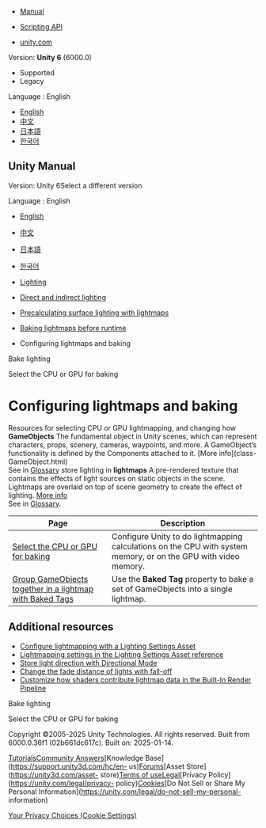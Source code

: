 [](https://docs.unity3d.com)

  * [Manual](../Manual/index.html)
  * [Scripting API](../ScriptReference/index.html)

  * [unity.com](https://unity.com/)

Version: **Unity 6** (6000.0)

  * Supported
  * Legacy

Language : English

  * [English](/Manual/Lightmapping-configure.html)
  * [中文](/cn/current/Manual/Lightmapping-configure.html)
  * [日本語](/ja/current/Manual/Lightmapping-configure.html)
  * [한국어](/kr/current/Manual/Lightmapping-configure.html)

[](https://docs.unity3d.com)

## Unity Manual

Version: Unity 6Select a different version

Language : English

  * [English](/Manual/Lightmapping-configure.html)
  * [中文](/cn/current/Manual/Lightmapping-configure.html)
  * [日本語](/ja/current/Manual/Lightmapping-configure.html)
  * [한국어](/kr/current/Manual/Lightmapping-configure.html)

  * [Lighting](LightingOverview.html)
  * [Direct and indirect lighting](direct-and-indirect-lighting.html)
  * [Precalculating surface lighting with lightmaps](Lightmapping-landing.html)
  * [Baking lightmaps before runtime](Lightmapping-baking-before-runtime.html)
  * Configuring lightmaps and baking

[](Lightmapping-bake.html)

Bake lighting

[](progressive-lightmapper.html)

Select the CPU or GPU for baking

# Configuring lightmaps and baking

Resources for selecting CPU or GPU lightmapping, and changing how
**GameObjects** The fundamental object in Unity scenes, which can represent
characters, props, scenery, cameras, waypoints, and more. A GameObject’s
functionality is defined by the Components attached to it. [More info](class-
GameObject.html)  
See in [Glossary](Glossary.html#GameObject) store lighting in **lightmaps** A
pre-rendered texture that contains the effects of light sources on static
objects in the scene. Lightmaps are overlaid on top of scene geometry to
create the effect of lighting. [More info](Lightmapping.html)  
See in [Glossary](Glossary.html#Lightmap).

**Page** | **Description**  
---|---  
[Select the CPU or GPU for baking](progressive-lightmapper.html) | Configure Unity to do lightmapping calculations on the CPU with system memory, or on the GPU with video memory.  
[Group GameObjects together in a lightmap with Baked Tags](Lightmapping-baked-tags.html) | Use the **Baked Tag** property to bake a set of GameObjects into a single lightmap.  
  
## Additional resources

  * [Configure lightmapping with a Lighting Settings Asset](global-illumination-configure.html)
  * [Lightmapping settings in the Lighting Settings Asset reference](Lightmaps-reference.html)
  * [Store light direction with Directional Mode](LightmappingDirectional.html)
  * [Change the fade distance of lights with fall-off](ProgressiveLightmapper-CustomFallOff.html)
  * [Customize how shaders contribute lightmap data in the Built-In Render Pipeline](MetaPass.html)

[](Lightmapping-bake.html)

Bake lighting

[](progressive-lightmapper.html)

Select the CPU or GPU for baking

Copyright ©2005-2025 Unity Technologies. All rights reserved. Built from
6000.0.36f1 (02b661dc617c). Built on: 2025-01-14.

[Tutorials](https://learn.unity.com/)[Community
Answers](https://answers.unity3d.com)[Knowledge
Base](https://support.unity3d.com/hc/en-
us)[Forums](https://forum.unity3d.com)[Asset Store](https://unity3d.com/asset-
store)[Terms of
use](https://docs.unity3d.com/Manual/TermsOfUse.html)[Legal](https://unity.com/legal)[Privacy
Policy](https://unity.com/legal/privacy-
policy)[Cookies](https://unity.com/legal/cookie-policy)[Do Not Sell or Share
My Personal Information](https://unity.com/legal/do-not-sell-my-personal-
information)

[Your Privacy Choices (Cookie Settings)](javascript:void\(0\);)

